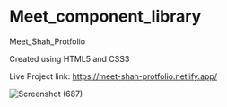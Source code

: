 # Meet_component_library
Meet_Shah_Protfolio

Created using HTML5 and CSS3

Live Project link: https://meet-shah-protfolio.netlify.app/


![Screenshot (687)](https://user-images.githubusercontent.com/115067667/197595873-d2da48bd-6e8a-4293-8737-f2f495d17053.png)


